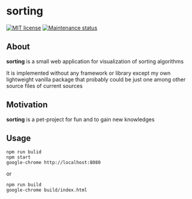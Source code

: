 # sorting

[![MIT license][license-badge]][license-url]
[![Maintenance status][status-badge]][status-url]

## About

**sorting** is a small web application for visualization of sorting algorithms

It is implemented without any framework or library except my own lightweight vanilla package that probably could be just one among other source files of current sources

## Motivation

**sorting** is a pet-project for fun and to gain new knowledges

## Usage

```
npm run bulid
npm start
google-chrome http://localhost:8080
```

or

```
npm run build
google-chrome build/index.html
```

[status-url]: https://github.com/vikian050194/sorting/pulse
[status-badge]: https://img.shields.io/github/last-commit/vikian050194/sorting.svg

[license-url]: https://github.com/vikian050194/sorting/blob/master/LICENSE
[license-badge]: https://img.shields.io/github/license/vikian050194/sorting.svg
